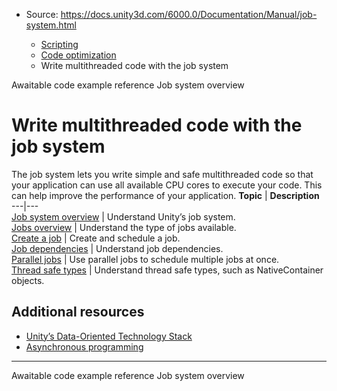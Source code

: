 * Source: https://docs.unity3d.com/6000.0/Documentation/Manual/job-system.html

  * [Scripting](https://docs.unity3d.com/6000.0/Documentation/Manual/scripting.html)
  * [Code optimization](https://docs.unity3d.com/6000.0/Documentation/Manual/scripting-optimization.html)
  * Write multithreaded code with the job system


[](https://docs.unity3d.com/6000.0/Documentation/Manual/async-awaitable-examples.html)
Awaitable code example reference
[](https://docs.unity3d.com/6000.0/Documentation/Manual/job-system-overview.html)
Job system overview
# Write multithreaded code with the job system
The job system lets you write simple and safe multithreaded code so that your application can use all available CPU cores to execute your code. This can help improve the performance of your application.
**Topic** | **Description**  
---|---  
[Job system overview](https://docs.unity3d.com/6000.0/Documentation/Manual/job-system-overview.html) | Understand Unity’s job system.  
[Jobs overview](https://docs.unity3d.com/6000.0/Documentation/Manual/job-system-jobs.html) | Understand the type of jobs available.  
[Create a job](https://docs.unity3d.com/6000.0/Documentation/Manual/job-system-creating-jobs.html) | Create and schedule a job.  
[Job dependencies](https://docs.unity3d.com/6000.0/Documentation/Manual/job-system-job-dependencies.html) | Understand job dependencies.  
[Parallel jobs](https://docs.unity3d.com/6000.0/Documentation/Manual/job-system-parallel-for-jobs.html) | Use parallel jobs to schedule multiple jobs at once.  
[Thread safe types](https://docs.unity3d.com/6000.0/Documentation/Manual/job-system-native-container.html) | Understand thread safe types, such as NativeContainer objects.  
## Additional resources
  * [Unity’s Data-Oriented Technology Stack](https://unity.com/dots)
  * [Asynchronous programming](https://docs.unity3d.com/6000.0/Documentation/Manual/async-await-support.html)


* * *
[](https://docs.unity3d.com/6000.0/Documentation/Manual/async-awaitable-examples.html)
Awaitable code example reference
[](https://docs.unity3d.com/6000.0/Documentation/Manual/job-system-overview.html)
Job system overview
